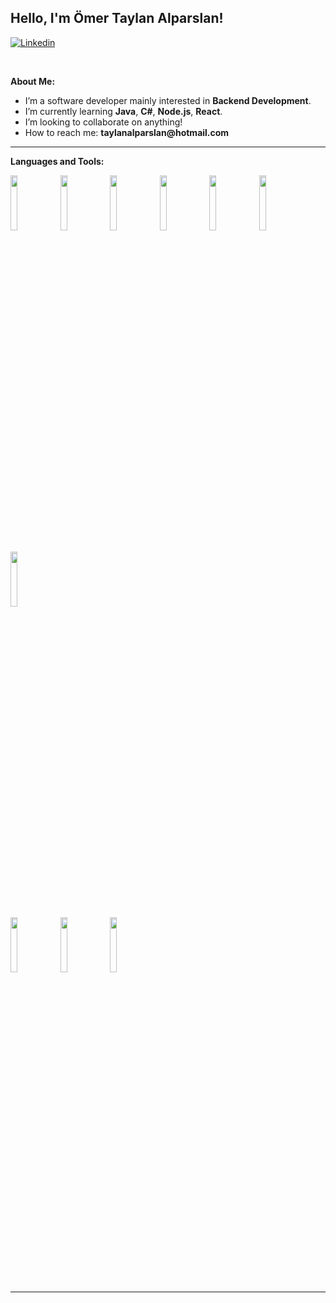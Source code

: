 
## Hello, I'm Ömer Taylan Alparslan!


[![Linkedin](https://img.shields.io/badge/-LinkedIn-blue?style=flat&logo=Linkedin&logoColor=white)](https://www.linkedin.com/in/tylnalparslan)

&nbsp;

**About Me:**


- I’m a software developer mainly interested in __Backend Development__.
- I’m currently learning __Java__, __C#__, __Node.js__, __React__.
- I’m looking to collaborate on anything!
- How to reach me: __taylanalparslan@hotmail.com__

---

**Languages and Tools:**

<p>
  <code><img width="15%" src="https://www.vectorlogo.zone/logos/java/java-horizontal.svg" ></code>
  <code><img width=15%" src="https://www.vectorlogo.zone/logos/dotnet/dotnet-horizontal.svg"></code>
   <code><img width="15%" src="https://www.vectorlogo.zone/logos/w3_html5/w3_html5-ar21.svg"></code>
  <code><img width="15%" src="https://www.vectorlogo.zone/logos/w3_css/w3_css-ar21.svg"></code>
  <code><img height="15%" src="https://www.vectorlogo.zone/logos/sass-lang/sass-lang-ar21.svg"></code>
  <code><img width="15%" src="https://www.vectorlogo.zone/logos/javascript/javascript-ar21.svg"></code>
<br/>
  <br />
   <code><img width="15%"  src="https://www.vectorlogo.zone/logos/reactjs/reactjs-ar21.svg"></code>
  
 <br />
    <code><img width="15%" src="https://www.vectorlogo.zone/logos/nodejs/nodejs-ar21.svg"></code>
  <code><img width="15%" src="https://www.vectorlogo.zone/logos/expressjs/expressjs-ar21.svg"></code>
   <code><img width="15%" src="https://www.vectorlogo.zone/logos/mongodb/mongodb-ar21.svg"></code>
  

</p>

---
